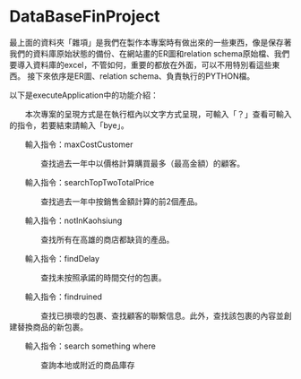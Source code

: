# DataBaseFinProject
最上面的資料夾「雜項」是我們在製作本專案時有做出來的一些東西，像是保存著我們的資料庫原始狀態的備份、在網站畫的ER圖和relation schema原始檔、我們要導入資料庫的excel，不管如何，重要的都放在外面，可以不用特別看這些東西。
接下來依序是ER圖、relation schema、負責執行的PYTHON檔。

以下是executeApplication中的功能介紹：

　　本次專案的呈現方式是在執行框內以文字方式呈現，可輸入「？」查看可輸入的指令，若要結束請輸入「bye」。

　　輸入指令：maxCostCustomer 

　　　　查找過去一年中以價格計算購買最多（最高金額）的顧客。

　　輸入指令：searchTopTwoTotalPrice 

　　　　查找過去一年中按銷售金額計算的前2個產品。
 
　　輸入指令：notInKaohsiung 

　　　　查找所有在高雄的商店都缺貨的產品。

　　輸入指令：findDelay 

　　　　查找未按照承諾的時間交付的包裹。

　　輸入指令：findruined 

　　　　查找已損壞的包裹、查找顧客的聯繫信息。此外，查找該包裹的內容並創建替換商品的新包裹。

　　輸入指令：search something where 

　　　　查詢本地或附近的商品庫存
